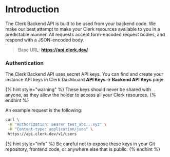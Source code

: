# Introduction

The Clerk Backend API is built to be used from your backend code. We make our best attempt to make your Clerk resources available to you in a predictable manner. All requests accept form-encoded request bodies, and respond with a JSON-encoded body.

> Base URL: **https://api.clerk.dev/**

### Authentication

The Clerk Backend API uses secret API keys. You can find and create your instance API keys in Clerk Dashboard **API Keys -> Backend API Keys** page.&#x20;

{% hint style="warning" %}
These keys should never be shared with anyone, as they allow the holder to access all your Clerk resources.
{% endhint %}

&#x20;An example request is the following:

```bash
curl \
 -H "Authorization: Bearer test_abc...xyz" \
 -H "Content-type: application/json" \ 
 https://api.clerk.dev/v1/users
```

{% hint style="info" %}
Be careful not to expose these keys in your Git repository, frontend code, or anywhere else that is public.&#x20;
{% endhint %}

